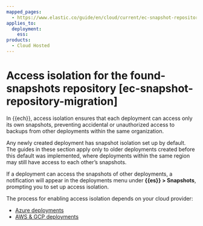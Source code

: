 ```yaml
---
mapped_pages:
  - https://www.elastic.co/guide/en/cloud/current/ec-snapshot-repository-migration.html
applies_to:
  deployment:
    ess:
products:
  - Cloud Hosted
---
```


# Access isolation for the found-snapshots repository [ec-snapshot-repository-migration]

In {{ech}}, access isolation ensures that each deployment can access only its own snapshots, preventing accidental or unauthorized access to backups from other deployments within the same organization.

Any newly created deployment has snapshot isolation set up by default. The guides in these section apply only to older deployments created before this default was implemented, where deployments within the same region may still have access to each other’s snapshots.

If a deployment can access the snapshots of other deployments, a notification will appear in the deployments menu under **{{es}} > Snapshots**, prompting you to set up access isolation.

The process for enabling access isolation depends on your cloud provider:

* [Azure deployments](/deploy-manage/tools/snapshot-and-restore/repository-isolation-on-aws-gcp.md)
* [AWS & GCP deployments](/deploy-manage/tools/snapshot-and-restore/repository-isolation-on-azure.md)



